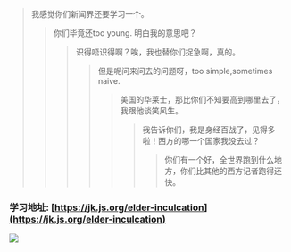 >我感觉你们新闻界还要学习一个。
>>你们毕竟还too young. 明白我的意思吧？
>>>识得唔识得啊？唉，我也替你们捉急啊，真的。
>>>>但是呢问来问去的问题呀，too simple,sometimes naive.
>>>>>美国的华莱士，那比你们不知要高到哪里去了，我跟他谈笑风生。
>>>>>>我告诉你们，我是身经百战了，见得多啦！西方的哪一个国家我没去过？
>>>>>>>你们有一个好，全世界跑到什么地方，你们比其他的西方记者跑得还快。

### 学习地址: [https://jk.js.org/elder-inculcation](https://jk.js.org/elder-inculcation)

![](http://7xo8au.com1.z0.glb.clouddn.com/elder.jpg)